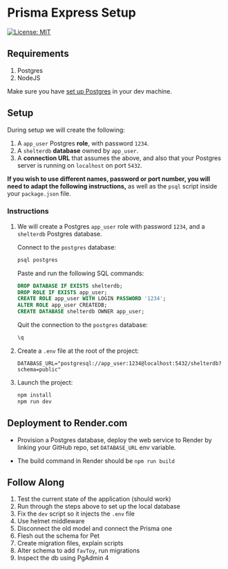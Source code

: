 # Prisma Express Setup

[![License: MIT](https://img.shields.io/badge/License-MIT-yellow.svg)](https://opensource.org/licenses/MIT)

## Requirements

1. Postgres
2. NodeJS

Make sure you have [set up Postgres](https://github.com/codepath/postgres-env-setup-apple) in your dev machine.

## Setup

During setup we will create the following:

1. A `app_user` Postgres **role**, with password `1234`.
2. A `shelterdb` **database** owned by `app_user`.
3. A **connection URL** that assumes the above, and also that your Postgres server is running on `localhost` on port `5432`.

**If you wish to use different names, password or port number, you will need to adapt the following instructions,** as well as the `psql` script inside your `package.json` file.

### Instructions

1. We will create a Postgres `app_user` role with password `1234`, and a `shelterdb` Postgres database.

    Connect to the `postgres` database:

    ```bash
    psql postgres
    ```

    Paste and run the following SQL commands:

    ```sql
    DROP DATABASE IF EXISTS shelterdb;
    DROP ROLE IF EXISTS app_user;
    CREATE ROLE app_user WITH LOGIN PASSWORD '1234';
    ALTER ROLE app_user CREATEDB;
    CREATE DATABASE shelterdb OWNER app_user;
    ```

    Quit the connection to the `postgres` database:

    ```sql
    \q
    ```

2. Create a `.env` file at the root of the project:

    ```text
    DATABASE_URL="postgresql://app_user:1234@localhost:5432/shelterdb?schema=public"
    ```

3. Launch the project:

    ```bash
    npm install
    npm run dev
    ```

## Deployment to Render.com

- Provision a Postgres database, deploy the web service to Render by linking your GitHub repo, set `DATABASE_URL` env variable.

- The build command in Render should be `npm run build`

## Follow Along

1. Test the current state of the application (should work)
1. Run through the steps above to set up the local database
1. Fix the `dev` script so it injects the `.env` file
1. Use helmet middleware
1. Disconnect the old model and connect the Prisma one
1. Flesh out the schema for Pet
1. Create migration files, explain scripts
1. Alter schema to add `favToy`, run migrations
1. Inspect the db using PgAdmin 4
